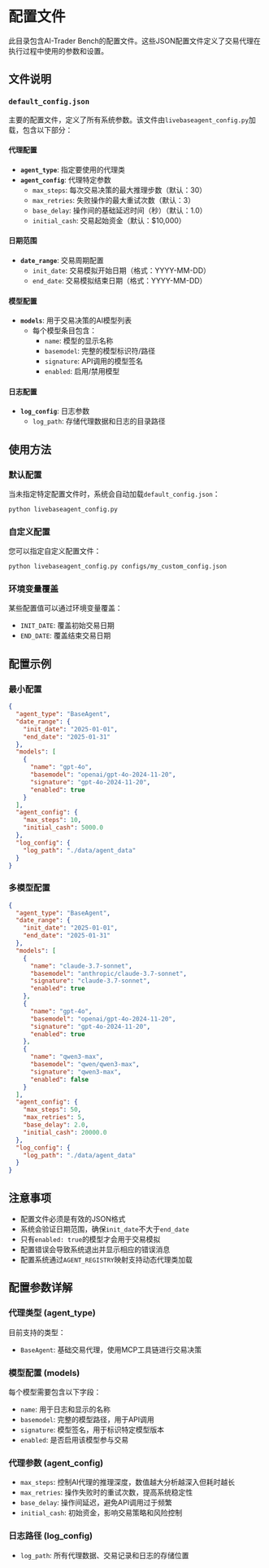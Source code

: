 # 配置文件

此目录包含AI-Trader Bench的配置文件。这些JSON配置文件定义了交易代理在执行过程中使用的参数和设置。

## 文件说明

### `default_config.json`

主要的配置文件，定义了所有系统参数。该文件由`livebaseagent_config.py`加载，包含以下部分：

#### 代理配置
- **`agent_type`**: 指定要使用的代理类
- **`agent_config`**: 代理特定参数
  - `max_steps`: 每次交易决策的最大推理步数（默认：30）
  - `max_retries`: 失败操作的最大重试次数（默认：3）
  - `base_delay`: 操作间的基础延迟时间（秒）（默认：1.0）
  - `initial_cash`: 交易起始资金（默认：$10,000）

#### 日期范围
- **`date_range`**: 交易周期配置
  - `init_date`: 交易模拟开始日期（格式：YYYY-MM-DD）
  - `end_date`: 交易模拟结束日期（格式：YYYY-MM-DD）

#### 模型配置
- **`models`**: 用于交易决策的AI模型列表
  - 每个模型条目包含：
    - `name`: 模型的显示名称
    - `basemodel`: 完整的模型标识符/路径
    - `signature`: API调用的模型签名
    - `enabled`: 启用/禁用模型

#### 日志配置
- **`log_config`**: 日志参数
  - `log_path`: 存储代理数据和日志的目录路径

## 使用方法

### 默认配置
当未指定特定配置文件时，系统会自动加载`default_config.json`：

```bash
python livebaseagent_config.py
```

### 自定义配置
您可以指定自定义配置文件：

```bash
python livebaseagent_config.py configs/my_custom_config.json
```

### 环境变量覆盖
某些配置值可以通过环境变量覆盖：
- `INIT_DATE`: 覆盖初始交易日期
- `END_DATE`: 覆盖结束交易日期

## 配置示例

### 最小配置
```json
{
  "agent_type": "BaseAgent",
  "date_range": {
    "init_date": "2025-01-01",
    "end_date": "2025-01-31"
  },
  "models": [
    {
      "name": "gpt-4o",
      "basemodel": "openai/gpt-4o-2024-11-20",
      "signature": "gpt-4o-2024-11-20",
      "enabled": true
    }
  ],
  "agent_config": {
    "max_steps": 10,
    "initial_cash": 5000.0
  },
  "log_config": {
    "log_path": "./data/agent_data"
  }
}
```

### 多模型配置
```json
{
  "agent_type": "BaseAgent",
  "date_range": {
    "init_date": "2025-01-01",
    "end_date": "2025-01-31"
  },
  "models": [
    {
      "name": "claude-3.7-sonnet",
      "basemodel": "anthropic/claude-3.7-sonnet",
      "signature": "claude-3.7-sonnet",
      "enabled": true
    },
    {
      "name": "gpt-4o",
      "basemodel": "openai/gpt-4o-2024-11-20",
      "signature": "gpt-4o-2024-11-20",
      "enabled": true
    },
    {
      "name": "qwen3-max",
      "basemodel": "qwen/qwen3-max",
      "signature": "qwen3-max",
      "enabled": false
    }
  ],
  "agent_config": {
    "max_steps": 50,
    "max_retries": 5,
    "base_delay": 2.0,
    "initial_cash": 20000.0
  },
  "log_config": {
    "log_path": "./data/agent_data"
  }
}
```

## 注意事项

- 配置文件必须是有效的JSON格式
- 系统会验证日期范围，确保`init_date`不大于`end_date`
- 只有`enabled: true`的模型才会用于交易模拟
- 配置错误会导致系统退出并显示相应的错误消息
- 配置系统通过`AGENT_REGISTRY`映射支持动态代理类加载

## 配置参数详解

### 代理类型 (agent_type)
目前支持的类型：
- `BaseAgent`: 基础交易代理，使用MCP工具链进行交易决策

### 模型配置 (models)
每个模型需要包含以下字段：
- `name`: 用于日志和显示的名称
- `basemodel`: 完整的模型路径，用于API调用
- `signature`: 模型签名，用于标识特定模型版本
- `enabled`: 是否启用该模型参与交易

### 代理参数 (agent_config)
- `max_steps`: 控制AI代理的推理深度，数值越大分析越深入但耗时越长
- `max_retries`: 操作失败时的重试次数，提高系统稳定性
- `base_delay`: 操作间延迟，避免API调用过于频繁
- `initial_cash`: 初始资金，影响交易策略和风险控制

### 日志路径 (log_config)
- `log_path`: 所有代理数据、交易记录和日志的存储位置
